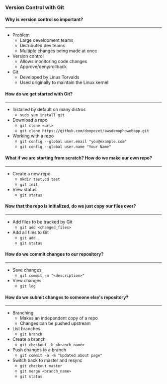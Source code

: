 ### Version Control with Git

#### Why is version control so important?

---

- Problem
  - Large development teams
  - Distributed dev teams
  - Multiple changes being made at once
- Version control
  - Allows monitoring code changes
  - Approve/deny/rollback
- Git
  - Developed by Linus Torvalds
  - Used originally to maintain the Linux kernel

#### How do we get started with Git?

---

- Installed by default on many distros
  - `sudo yum install git`
- Download a repo
  - `git clone <url>`
  - `git clone https://github.com/donpezet/awsdemophpwebapp.git`
- Working with a repo
  - `git config --global user.email "you@example.com"`
  - `git config --global user.name "Your Name"`

#### What if we are starting from scratch? How do we make our own repo?

---

- Create a new repo
  - `mkdir test;cd test`
  - `git init`
- View status
  - `git status`

#### Now that the repo is initialized, do we just copy our files over?

---

- Add files to be tracked by Git
  - `git add <changed_files>`
- Add all files to Git
  - `git add .`
  - `git status`

#### How do we commit changes to our repository?

---

- Save changes
  - `git commit -m "<description>"`
- View changes
  - `git log`

#### How do we submit changes to someone else's repository?

---

- Branching
  - Makes an independent copy of a repo
  - Changes can be pushed upstream
- List branches
  - `git branch`
- Create a branch
  - `git checkout -b <branch_name>`
- Push changes to a branch
  - `git commit -a -m "Updated about page"`
- Switch back to master and resync
  - `git checkout master`
  - `git merge <branch_name>`
  - `git status`
